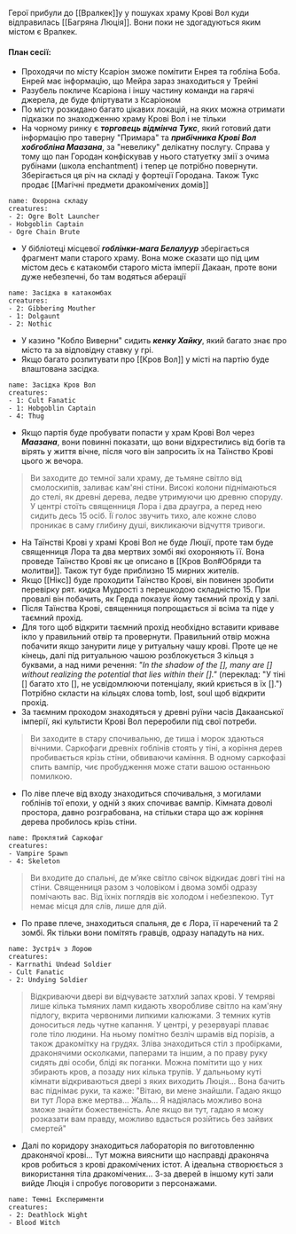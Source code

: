 Герої прибули до [[Вралкек]]у у пошуках храму Крові Вол куди відправилась [[Багряна Люція]]. Вони поки не здогадуються яким містом є Вралкек.

#### План сесії:
- Проходячи по місту Ксаріон зможе помітити Енрея та гобліна Боба. Енрей має інформацію, що Мейра зараз знаходиться у Трейні
- Разубель покличе Ксаріона і іншу частину команди на гарячі джерела, де буде фліртувати з Ксаріоном
- По місту розкидано багато цікавих локацій, на яких можна отримати підказки по знаходженню храму Крові Вол і не тільки
- На чорному ринку є ***торговець відмінча Тукс***, який готовий дати інформацію про таверну "Примара" та ***прибічника Крові Вол хобгобліна Маазана***, за "невелику" делікатну послугу. Справа у тому що пан Городан конфіскував у нього статуетку змії з очима рубінами (школа enchantment) і тепер це потрібно повернути. Зберігається ця річ на складі у фортеції Городана. Також Тукс продає [[Магічні предмети дракомічених домів]]
```encounter 
name: Охорона складу 
creatures: 
- 2: Ogre Bolt Launcher
- Hobgoblin Captain
- Ogre Chain Brute
```
- У бібліотеці місцевої ***гоблінки-мага Белалуур*** зберігається фрагмент мапи старого храму. Вона може сказати що під цим містом десь є катакомби старого міста імперії Дакаан, проте вони дуже небезпечні, бо там водяться аберації
```encounter
name: Засідка в катакомбах
creatures: 
- 2: Gibbering Mouther
- 1: Dolgaunt
- 2: Nothic

```
- У казино "Кобло Виверни" сидить ***кенку Хайку***, який багато знає про місто та за відповідну ставку у грі.
- Якщо багато розпитувати про [[Кров Вол]] у місті на партію буде влаштована засідка.
```encounter 
name: Засідка Кров Вол
creatures:
- 1: Cult Fanatic
- 1: Hobgoblin Captain
- 4: Thug
```
- Якщо партія буде пробувати попасти у храм Крові Вол через ***Маазана***, вони повинні показати, що вони відхрестились від богів та вірять у життя вічне, після чого він запросить їх на Таїнство Крові цього ж вечора.
>  Ви заходите до темної зали храму, де тьмяне світло від смолоскипів, заливає кам'яні стіни. Високі колони піднімаються до стелі, як древні дерева, ледве утримуючи цю древню споруду. У центрі стоїть священниця Лора і два драугра, а перед нею сидить десь 15 осіб. Її голос звучить тихо, але кожне слово проникає в саму глибину душі, викликаючи відчуття тривоги.
- На Таїнстві Крові у храмі Крові Вол не буде Люції, проте там буде священниця Лора та два мертвих зомбі які охороняють її. Вона проведе Таїнство Крові як це описано в [[Кров Вол#Обряди та молитви]]. Також тут буде приблизно 15 мирних жителів. 
- Якщо [[Нікс]] буде проходити Таїнство Крові, він повинен зробити перевірку рят. кидка Мудрості з перешкодою складністю 15. При провалі він побачить, як Герда показує йому таємний прохід у залі.
- Після Таїнства Крові, священниця попрощається зі всіма та піде у таємний прохід.
- Для того щоб відкрити таємний прохід необхідно вставити криваве ікло у правильний отвір та провернути. Правильний отвір можна побачити якщо занурити лице у ритуальну чашу крові. Проте це не кінець, далі під ритуальною чашою розблокується 3 кільця з буквами, а над ними речення: *"In the shadow of the [], many are [] without realizing the potential that lies within their []."* (переклад: "У тіні [] багато хто [], не усвідомлюючи потенціалу, який криється в їх [].") Потрібно скласти на кільцях слова tomb, lost, soul щоб відкрити прохід.
- За таємним проходом знаходяться у древні руїни часів Дакаанської імперії, які культисти Крові Вол переробили під свої потреби. 

> Ви заходите в стару спочивальню, де тиша і морок здаються вічними. Саркофаги древніх гоблінів стоять у тіні, а коріння дерев пробивається крізь стіни, обвиваючи каміння. В одному саркофазі спить вампір, чиє пробудження може стати вашою останньою помилкою.
- По ліве плече від входу знаходиться спочивальня, з могилами гоблінів тої епохи, у одній з яких спочиває вампір. Кімната доволі простора, давно розграбована, на стільки стара що аж коріння дерева пробилось крізь стіни.
```encounter 
name: Проклятий Саркофаг 
creatures: 
- Vampire Spawn
- 4: Skeleton
```

> Ви входите до спальні, де м’яке світло свічок відкидає довгі тіні на стіни. Священниця разом з чоловіком і двома зомбі одразу помічають вас. Від їхніх поглядів віє холодом і небезпекою. Тут немає місця для слів, лише для дій.
- По праве плече, знаходиться спальня, де є Лора, її наречений та 2 зомбі. Як тільки вони помітять гравців, одразу нападуть на них.
```encounter 
name: Зустріч з Лорою 
creatures: 
- Karrnathi Undead Soldier
- Cult Fanatic
- 2: Undying Soldier
```

> Відкриваючи двері ви відчуваєте затхлий запах крові. У темряві лише кілька тьмяних ламп кидають хворобливе світло на кам'яну підлогу, вкрита червоними липкими калюжами. З темних кутів доноситься ледь чутне капання.
> У центрі, у резервуарі плаває голе тіло людини. На ньому помітно безліч шрамів від порізів, а також дракомітку на грудях. Зліва знаходиться стіл з пробірками, драконячими осколками, паперами та іншим, а по праву руку сидять дві особи, бліді як поганки. Можна помітити що у них збирають кров, а позаду них кілька трупів.
> У дальньому куті кімнати відкриваються двері з яких виходить Люція... Вона бачить вас піднімає руки, та каже: "Вітаю, ви мене знайшли. Гадаю якщо ви тут Лора вже мертва... Жаль... Я надіялась можливо вона зможе знайти божественість. Але якщо ви тут, гадаю я можу розказати вам правду, можливо вдасться розійтись без зайвих смертей"
- Далі по коридору знаходиться лабораторія по виготовленню драконячої крові... Тут можна вияснити що насправді драконяча кров робиться з крові дракомічених істот. А ідеальна створюється з використання тіла дракомічених... З-за дверей в іншому куті зали вийде Люція і спробує поговорити з персонажами.
```encounter 
name: Темні Експерименти 
creatures: 
- 2: Deathlock Wight
- Blood Witch
```